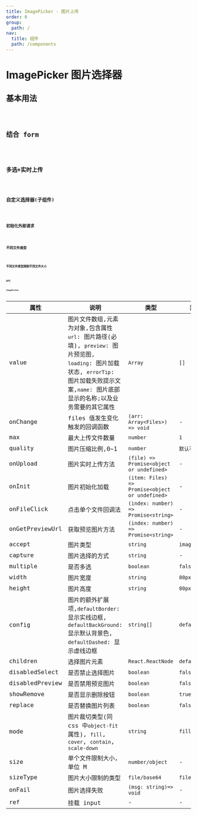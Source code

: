 ```yaml
---
title: ImagePicker - 图片上传
order: 0
group:
  path: /
nav:
  title: 组件
  path: /components
---
```


# ImagePicker 图片选择器

## 基本用法

<code src="./demos/base" />

## 结合 form

<code src="./demos/form" />

## 多选+实时上传

<code src="./demos/onUpload" />

## 自定义选择器(子组件)

<code src="./demos/idCard" />

## 初始化外部请求

<code src="./demos/init" />

## 不同文件类型

<code src="./demos/accept" />

## 不同文件类型限制不同文件大小

<code src="./demos/size" />

## API

### ImagePicker

| 属性            | 说明                                                                                                                                                                                       | 类型                                            | 默认值          |
| --------------- | ------------------------------------------------------------------------------------------------------------------------------------------------------------------------------------------ | ----------------------------------------------- | --------------- |
| value           | 图片文件数组,元素为对象,包含属性 `url`: 图片路径(必填), `preview`: 图片预览图, `loading`: 图片加载状态, `errorTip`: 图片加载失败提示文案,`name`: 图片底部显示的名称;以及业务需要的其它属性 | `Array`                                         | `[]`            |
| onChange        | files 值发生变化触发的回调函数                                                                                                                                                             | `(arr: Array<Files>) => void`                   | -               |
| max             | 最大上传文件数量                                                                                                                                                                           | `number`                                        | `1`             |
| quality         | 图片压缩比例,0~1                                                                                                                                                                           | `number`                                        | `默认不压缩`    |
| onUpload        | 图片实时上传方法                                                                                                                                                                           | `(file) => Promise<object or undefined>`        | -               |
| onInit          | 图片初始化加载                                                                                                                                                                             | `(item: Files) => Promise<object or undefined>` | -               |
| onFileClick     | 点击单个文件回调法                                                                                                                                                                         | `(index: number) => Promise<string>`            | -               |
| onGetPreviewUrl | 获取预览图片方法                                                                                                                                                                           | `(index: number) => Promise<string>`            | -               |
| accept          | 图片类型                                                                                                                                                                                   | `string`                                        | `image/*`       |
| capture         | 图片选择的方式                                                                                                                                                                             | `string`                                        | -               |
| multiple        | 是否多选                                                                                                                                                                                   | `boolean`                                       | `false`         |
| width           | 图片宽度                                                                                                                                                                                   | `string`                                        | `80px`          |
| height          | 图片高度                                                                                                                                                                                   | `string`                                        | `80px`          |
| config          | 图片的额外扩展项,`defaultBorder`: 显示实线边框, `defaultBackGround`: 显示默认背景色, `defaultDashed`: 显示虚线边框                                                                         | `string[]`                                      | `defaultBorder` |
| children        | 选择图片元素                                                                                                                                                                               | `React.ReactNode`                               | `default`       |
| disabledSelect  | 是否禁止选择图片                                                                                                                                                                           | `boolean`                                       | `false`         |
| disabledPreview | 是否禁用预览图片                                                                                                                                                                           | `boolean`                                       | `false`         |
| showRemove      | 是否显示删除按钮                                                                                                                                                                           | `boolean`                                       | `true`          |
| replace         | 是否替换图片列表                                                                                                                                                                           | `boolean`                                       | `false`         |
| mode            | 图片裁切类型(同 css 中`object-fit`属性), `fill`, `cover`, `contain`, `scale-down`                                                                                                          | `string`                                        | `fill`          |
| size            | 单个文件限制大小，单位 M                                                                                                                                                                   | `number/object`                                 | -               |
| sizeType        | 图片大小限制的类型                                                                                                                                                                         | `file/base64`                                   | `file`          |
| onFail          | 图片选择失败                                                                                                                                                                               | `(msg: string)=> void`                          | -               |
| ref             | 挂载 input                                                                                                                                                                                 | -                                               | -               |
